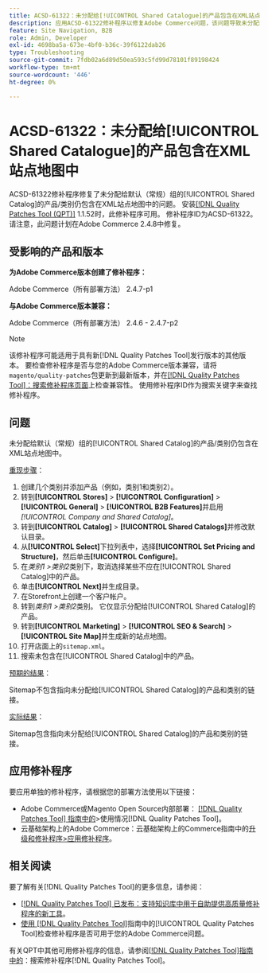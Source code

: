 ```yaml
---
title: ACSD-61322：未分配给[!UICONTROL Shared Catalogue]的产品包含在XML站点地图中
description: 应用ACSD-61322修补程序以修复Adobe Commerce问题，该问题导致未分配给默认（常规）组的[!UICONTROL Shared Catalog]的产品/类别仍包含在XML站点地图中。
feature: Site Navigation, B2B
role: Admin, Developer
exl-id: 4698ba5a-673e-4bf0-b36c-39f6122dab26
type: Troubleshooting
source-git-commit: 7fdb02a6d89d50ea593c5fd99d78101f89198424
workflow-type: tm+mt
source-wordcount: '446'
ht-degree: 0%

---
```


# ACSD-61322：未分配给[!UICONTROL Shared Catalogue]的产品包含在XML站点地图中

ACSD-61322修补程序修复了未分配给默认（常规）组的[!UICONTROL Shared Catalog]的产品/类别仍包含在XML站点地图中的问题。 安装[[!DNL Quality Patches Tool (QPT)]](https://experienceleague.adobe.com/zh-hans/docs/commerce-operations/tools/quality-patches-tool/quality-patches-tool-to-self-serve-quality-patches) 1.1.52时，此修补程序可用。 修补程序ID为ACSD-61322。 请注意，此问题计划在Adobe Commerce 2.4.8中修复。

## 受影响的产品和版本

**为Adobe Commerce版本创建了修补程序：**

Adobe Commerce（所有部署方法） 2.4.7-p1

**与Adobe Commerce版本兼容：**

Adobe Commerce（所有部署方法） 2.4.6 - 2.4.7-p2

>[!NOTE]
>
>该修补程序可能适用于具有新[!DNL Quality Patches Tool]发行版本的其他版本。 要检查修补程序是否与您的Adobe Commerce版本兼容，请将`magento/quality-patches`包更新到最新版本，并在[[!DNL Quality Patches Tool]：搜索修补程序页面](https://experienceleague.adobe.com/tools/commerce-quality-patches/index.html?lang=zh-Hans)上检查兼容性。 使用修补程序ID作为搜索关键字来查找修补程序。

## 问题

未分配给默认（常规）组的[!UICONTROL Shared Catalog]的产品/类别仍包含在XML站点地图中。

<u>重现步骤</u>：

1. 创建几个类别并添加产品（例如，类别1和类别2）。
1. 转到&#x200B;**[!UICONTROL Stores]** > **[!UICONTROL Configuration]** > **[!UICONTROL General]** > **[!UICONTROL B2B Features]**&#x200B;并启用&#x200B;*[!UICONTROL Company and Shared Catalog]*。
1. 转到&#x200B;**[!UICONTROL Catalog]** > **[!UICONTROL Shared Catalogs]**&#x200B;并修改默认目录。
1. 从&#x200B;**[!UICONTROL Select]**&#x200B;下拉列表中，选择&#x200B;**[!UICONTROL Set Pricing and Structure]**，然后单击&#x200B;**[!UICONTROL Configure]**。
1. 在&#x200B;*类别1 >类别2*&#x200B;类别下，取消选择某些不应在[!UICONTROL Shared Catalog]中的产品。
1. 单击&#x200B;**[!UICONTROL Next]**&#x200B;并生成目录。
1. 在Storefront上创建一个客户帐户。
1. 转到&#x200B;*类别1 >类别2*&#x200B;类别。 它仅显示分配给[!UICONTROL Shared Catalog]的产品。
1. 转到&#x200B;**[!UICONTROL Marketing]** > **[!UICONTROL SEO & Search]** > **[!UICONTROL Site Map]**&#x200B;并生成新的站点地图。
1. 打开店面上的`sitemap.xml`。
1. 搜索未包含在[!UICONTROL Shared Catalog]中的产品。

<u>预期的结果</u>：

Sitemap不包含指向未分配给[!UICONTROL Shared Catalog]的产品和类别的链接。

<u>实际结果</u>：

Sitemap包含指向未分配给[!UICONTROL Shared Catalog]的产品和类别的链接。

## 应用修补程序

要应用单独的修补程序，请根据您的部署方法使用以下链接：

* Adobe Commerce或Magento Open Source内部部署： [[!DNL Quality Patches Tool] 指南中的](/help/tools/quality-patches-tool/usage.md)>使用情况[!DNL Quality Patches Tool]。
* 云基础架构上的Adobe Commerce：云基础架构上的Commerce指南中的[升级和修补程序>应用修补程序](https://experienceleague.adobe.com/docs/commerce-cloud-service/user-guide/develop/upgrade/apply-patches.html?lang=zh-Hans)。

## 相关阅读

要了解有关[!DNL Quality Patches Tool]的更多信息，请参阅：

* [[!DNL Quality Patches Tool] 已发布：支持知识库中用于自助提供高质量修补程序的新工具](https://experienceleague.adobe.com/zh-hans/docs/commerce-operations/tools/quality-patches-tool/quality-patches-tool-to-self-serve-quality-patches)。
* [使用 [!DNL Quality Patches Tool]](/help/tools/quality-patches-tool/patches-available-in-qpt/check-patch-for-magento-issue-with-magento-quality-patches.md)指南中的[!UICONTROL Quality Patches Tool]检查修补程序是否可用于您的Adobe Commerce问题。


有关QPT中其他可用修补程序的信息，请参阅[[!DNL Quality Patches Tool]指南中的](https://experienceleague.adobe.com/tools/commerce-quality-patches/index.html?lang=zh-Hans)：搜索修补程序[!DNL Quality Patches Tool]。
